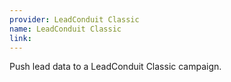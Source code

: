 ```yaml
---
provider: LeadConduit Classic
name: LeadConduit Classic
link:
---
```

Push lead data to a LeadConduit Classic campaign.
